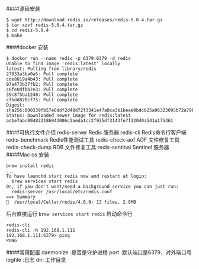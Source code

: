 ####源码安装
```shell
$ wget http://download.redis.io/releases/redis-5.0.4.tar.gz
$ tar xzvf redis-5.0.4.tar.gz
$ cd redis-5.0.4
$ make
```
####docker 安装
```
$ docker run --name redis -p 6379:6379 -d redis
Unable to find image 'redis:latest' locally
latest: Pulling from library/redis
27833a3ba0a5: Pull complete
cde8019a4b43: Pull complete
97a473b37fb2: Pull complete
c6fe0dfbb7e3: Pull complete
39c8f5ba1240: Pull complete
cfbdd870cf75: Pull complete
Digest: sha256:000339fb57e0ddf2d48d72f3341e47a8ca3b1beae9bdcb25a96323095b72a79b
Status: Downloaded newer image for redis:latest
ad1e7abc004822186943006c2aeda1cc2f925df3143fe7f22040a541a175361
```
####可执行文件介绍
redis-server  Redis 服务器
redis-cli  Redis命令行客户端
redis-benchmark  Redis性能测试工具
redis-check-aof  AOF 文件修复工具
redis-check-dump RDB 文件修复工具
redis-sentinal Sentinel 服务器
####Mac os 安装
```
brew install redis
...
To have launchd start redis now and restart at login:
  brew services start redis
Or, if you don't want/need a background service you can just run:
  redis-server /usr/local/etc/redis.conf
==> Summary
🍺  /usr/local/Cellar/redis/4.0.9: 13 files, 2.8MB
```
后台直接运行 `brew services start redis`
启动命令行
```
redis-cli
redis-cli -h 192.168.1.111
192.168.1.111:6379> ping
PONG
```
####常用配置
daemonize :是否是守护进程
port :默认端口是6379，对外端口号
logfile :日志
dir: 工作目录
